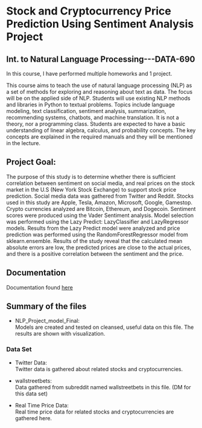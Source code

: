# Stock and Cryptocurrency Price Prediction Using Sentiment Analysis Project

## Int. to Natural Language Processing---DATA-690

In this course, I have performed multiple homeworks and 1 project.

This course aims to teach the use of natural language processing (NLP) as a set of methods for 
exploring and reasoning about text as data. The focus will be on the applied side of NLP. Students 
will use existing NLP methods and libraries in Python to textual problems. Topics include 
language modeling, text classification, sentiment analysis, summarization, recommending 
systems, chatbots, and machine translation. It is not a theory, nor a programming class. Students 
are expected to have a basic understanding of linear algebra, calculus, and probability concepts. 
The key concepts are explained in the required manuals and they will be mentioned in the lecture.

## Project Goal: 
The purpose of this study is to determine whether there is sufficient correlation between sentiment on social media, and real prices on the stock market in the U.S (New York Stock Exchange) to support stock price prediction. Social media data was gathered from Twitter and Reddit. Stocks used in this study are Apple, Tesla, Amazon, Microsoft, Google, Gamestop. Crypto currencies analyzed are Bitcoin, Ethereum, and Dogecoin. Sentiment scores were produced using the Vader Sentiment analysis. Model selection was performed using the Lazy Predict: LazyClassifier and LazyRegressor models. Results from the Lazy Predict model were analyzed and price prediction was performed using the RandomForestRegressor model from sklearn.ensemble. Results of the study reveal that the calculated mean absolute errors are low, the predicted prices are close to the actual prices, and there is a positive correlation between the sentiment and the price.

## Documentation

Documentation found [here](https://github.com/ybaris/Stock-and-Cryptocurrency-Price-Prediction-Using-Sentiment-Analysis-Project/blob/main/Report.pdf)

## Summary of the files

* NLP_Project_model_Final:<br>
Models are created and tested on cleansed, useful data on this file. The results are shown with visualization. 

### Data Set 

* Twitter Data:<br>
Twitter data is gathered about related stocks and cryptocurrencies. 

* wallstreetbets:<br> 
Data gathered from subreddit named wallstreetbets in this file. (DM for this data set)

* Real Time Price Data:<br>
Real time price data for related stocks and cryptocurrencies are gathered here. 
